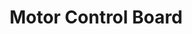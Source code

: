 ---
layout: default
modal-id: 9
img: MoveControl.png
alt: image-alt
project-date: Spring 2021
category: PCB Design
title: Motor Control Board
objective: To create a board to control up to 3 different DC motors with encoder feedback for use in my universities entry in the NASA Mars Ice Challenge.
details: The board utilized the DRV8701 motor gate driver and an STM32 Microcontroller. Each motor driver uses four external MOSFETs to create an H-Bridge circuit to allow speed control in both directions. Since these drivers would experience high torque loads, they needed to be able to handle high currents, which is why the flexibility of a gate driver was desired.
results: The board performed nominally in the final drill system and the team won second place in the competition overall.
---